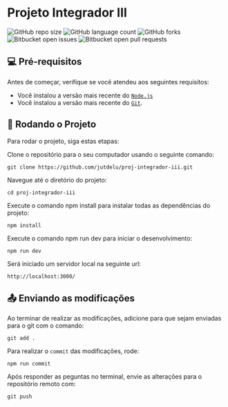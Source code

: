 # Projeto Integrador III

![GitHub repo size](https://img.shields.io/github/repo-size/jutdelu/proj-integrador-iii?style=for-the-badge)
![GitHub language count](https://img.shields.io/github/languages/count/jutdelu/proj-integrador-iii?style=for-the-badge)
![GitHub forks](https://img.shields.io/github/forks/jutdelu/proj-integrador-iii?style=for-the-badge)
![Bitbucket open issues](https://img.shields.io/bitbucket/issues/jutdelu/proj-integrador-iii?style=for-the-badge)
![Bitbucket open pull requests](https://img.shields.io/bitbucket/pr-raw/jutdelu/proj-integrador-iii?style=for-the-badge)

## 💻 Pré-requisitos

Antes de começar, verifique se você atendeu aos seguintes requisitos:

- Você instalou a versão mais recente do [`Node.js`](https://nodejs.org/pt-br/download)
- Você instalou a versão mais recente do [`Git`](https://git-scm.com/downloads).

## 🚀 Rodando o Projeto

Para rodar o projeto, siga estas etapas:

Clone o repositório para o seu computador usando o seguinte comando:

```
git clone https://github.com/jutdelu/proj-integrador-iii.git
```

Navegue até o diretório do projeto:

```
cd proj-integrador-iii
```

Execute o comando npm install para instalar todas as dependências do projeto:

```
npm install
```

Execute o comando npm run dev para iniciar o desenvolvimento:

```
npm run dev
```

Será iniciado um servidor local na seguinte url:

```
http://localhost:3000/
```

## 📤 Enviando as modificações

Ao terminar de realizar as modificações, adicione para que sejam enviadas para o git com o comando:

```
git add .
```

Para realizar o `commit` das modificações, rode:

```
npm run commit
```

Após responder as peguntas no terminal, envie as alterações para o repositório remoto com:

```
git push
```
